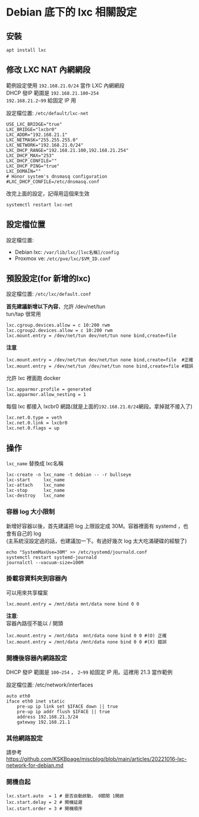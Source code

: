 # Debian 底下的 lxc 相關設定

## 安裝
```
apt install lxc
```

## 修改 LXC NAT 內網網段
範例設定使用 `192.168.21.0/24` 當作 LXC 內網網段  
DHCP 發IP 範圍是 `192.168.21.100~254`  
`192.168.21.2~99` 給固定 IP 用 


設定檔位置: `/etc/default/lxc-net`
```
USE_LXC_BRIDGE="true"
LXC_BRIDGE="lxcbr0"
LXC_ADDR="192.168.21.1"
LXC_NETMASK="255.255.255.0"
LXC_NETWORK="192.168.21.0/24"
LXC_DHCP_RANGE="192.168.21.100,192.168.21.254"
LXC_DHCP_MAX="253"
LXC_DHCP_CONFILE=""
LXC_DHCP_PING="true"
LXC_DOMAIN=""
# Honor system's dnsmasq configuration
#LXC_DHCP_CONFILE=/etc/dnsmasq.conf
```

改完上面的設定，記得用這個來生效
```
systemctl restart lxc-net
```

## 設定檔位置

設定檔位置: 
* Debian lxc: `/var/lib/lxc/[lxc名稱]/config`
* Proxmox ve: `/etc/pve/lxc/$VM_ID.conf`

## 預設設定(for 新增的lxc)

設定檔位置: `/etc/lxc/default.conf`

**首先建議新增以下內容**，允許 /dev/net/tun  
tun/tap 很常用
```
lxc.cgroup.devices.allow = c 10:200 rwm
lxc.cgroup2.devices.allow = c 10:200 rwm
lxc.mount.entry = /dev/net/tun dev/net/tun none bind,create=file
```

**注意**
```
lxc.mount.entry = /dev/net/tun dev/net/tun none bind,create=file  #正確
lxc.mount.entry = /dev/net/tun /dev/net/tun none bind,create=file #錯誤
```

允許 lxc 裡面跑 docker  
```
lxc.apparmor.profile = generated
lxc.apparmor.allow_nesting = 1
```

每個 lxc 都接入 lxcbr0 網路(就是上面的`192.168.21.0/24`網段。拿掉就不接入了)
```
lxc.net.0.type = veth
lxc.net.0.link = lxcbr0
lxc.net.0.flags = up
```

## 操作
`lxc_name` 替換成 lxc名稱

```
lxc-create -n lxc_name -t debian -- -r bullseye
lxc-start     lxc_name
lxc-attach    lxc_name
lxc-stop      lxc_name
lxc-destroy   lxc_name
```

### 容器 log 大小限制
新增好容器以後，首先建議把 log 上限設定成 30M。容器裡面有 systemd ，也會有自己的 log  
(主系統沒設定過的話，也建議加一下。有過好幾次 log 太大吃滿硬碟的經驗了)

```
echo "SystemMaxUse=30M" >> /etc/systemd/journald.conf
systemctl restart systemd-journald
journalctl --vacuum-size=100M
```

### 掛載容資料夾到容器內
可以用來共享檔案
```
lxc.mount.entry = /mnt/data mnt/data none bind 0 0
```


**注意**:  
容器內路徑不能以 / 開頭
```
lxc.mount.entry = /mnt/data  mnt/data none bind 0 0 #(O) 正確
lxc.mount.entry = /mnt/data /mnt/data none bind 0 0 #(X) 錯誤
```


### 開機後容器內網路設定

DHCP 發IP 範圍是 `100~254` ， `2~99` 給固定 IP 用。這裡用 21.3 當作範例

設定檔位置: /etc/network/interfaces
```
auto eth0
iface eth0 inet static
    pre-up ip link set $IFACE down || true
    pre-up ip addr flush $IFACE || true
    address 192.168.21.3/24
    gateway 192.168.21.1
```

### 其他網路設定
請參考 https://github.com/KSKBpage/miscblog/blob/main/articles/20221016-lxc-network-for-debian.md


### 開機自起

```
lxc.start.auto  = 1 # 是否自動啟動， 0關閉 1開啟
lxc.start.delay = 2 # 開機延遲
lxc.start.order = 3 # 開機順序
```
